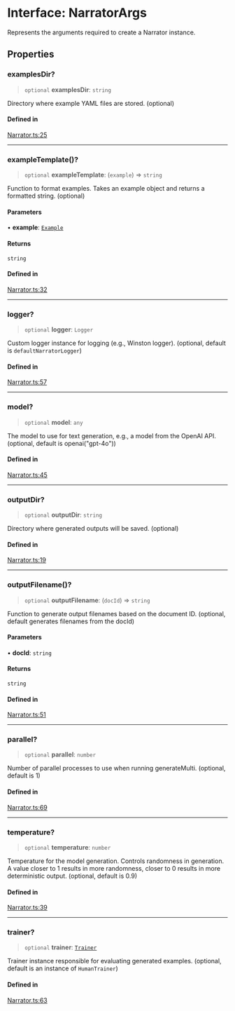 # Interface: NarratorArgs

Represents the arguments required to create a Narrator instance.

## Properties

### examplesDir?

> `optional` **examplesDir**: `string`

Directory where example YAML files are stored.
(optional)

#### Defined in

[Narrator.ts:25](https://github.com/edspencer/narrator-ai/blob/f6b5712122157487bf68a395c25655c7779e9bca/packages/narrator-ai/src/Narrator.ts#L25)

***

### exampleTemplate()?

> `optional` **exampleTemplate**: (`example`) => `string`

Function to format examples.
Takes an example object and returns a formatted string.
(optional)

#### Parameters

• **example**: [`Example`](../type-aliases/Example.md)

#### Returns

`string`

#### Defined in

[Narrator.ts:32](https://github.com/edspencer/narrator-ai/blob/f6b5712122157487bf68a395c25655c7779e9bca/packages/narrator-ai/src/Narrator.ts#L32)

***

### logger?

> `optional` **logger**: `Logger`

Custom logger instance for logging (e.g., Winston logger).
(optional, default is `defaultNarratorLogger`)

#### Defined in

[Narrator.ts:57](https://github.com/edspencer/narrator-ai/blob/f6b5712122157487bf68a395c25655c7779e9bca/packages/narrator-ai/src/Narrator.ts#L57)

***

### model?

> `optional` **model**: `any`

The model to use for text generation, e.g., a model from the OpenAI API.
(optional, default is openai("gpt-4o"))

#### Defined in

[Narrator.ts:45](https://github.com/edspencer/narrator-ai/blob/f6b5712122157487bf68a395c25655c7779e9bca/packages/narrator-ai/src/Narrator.ts#L45)

***

### outputDir?

> `optional` **outputDir**: `string`

Directory where generated outputs will be saved.
(optional)

#### Defined in

[Narrator.ts:19](https://github.com/edspencer/narrator-ai/blob/f6b5712122157487bf68a395c25655c7779e9bca/packages/narrator-ai/src/Narrator.ts#L19)

***

### outputFilename()?

> `optional` **outputFilename**: (`docId`) => `string`

Function to generate output filenames based on the document ID.
(optional, default generates filenames from the docId)

#### Parameters

• **docId**: `string`

#### Returns

`string`

#### Defined in

[Narrator.ts:51](https://github.com/edspencer/narrator-ai/blob/f6b5712122157487bf68a395c25655c7779e9bca/packages/narrator-ai/src/Narrator.ts#L51)

***

### parallel?

> `optional` **parallel**: `number`

Number of parallel processes to use when running generateMulti.
(optional, default is 1)

#### Defined in

[Narrator.ts:69](https://github.com/edspencer/narrator-ai/blob/f6b5712122157487bf68a395c25655c7779e9bca/packages/narrator-ai/src/Narrator.ts#L69)

***

### temperature?

> `optional` **temperature**: `number`

Temperature for the model generation. Controls randomness in generation.
A value closer to 1 results in more randomness, closer to 0 results in more deterministic output.
(optional, default is 0.9)

#### Defined in

[Narrator.ts:39](https://github.com/edspencer/narrator-ai/blob/f6b5712122157487bf68a395c25655c7779e9bca/packages/narrator-ai/src/Narrator.ts#L39)

***

### trainer?

> `optional` **trainer**: [`Trainer`](Trainer.md)

Trainer instance responsible for evaluating generated examples.
(optional, default is an instance of `HumanTrainer`)

#### Defined in

[Narrator.ts:63](https://github.com/edspencer/narrator-ai/blob/f6b5712122157487bf68a395c25655c7779e9bca/packages/narrator-ai/src/Narrator.ts#L63)
